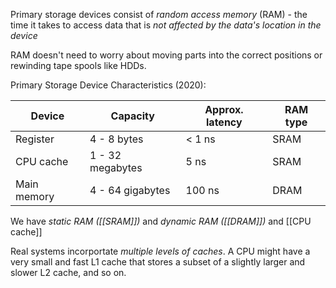 Primary storage devices consist of *random access memory* (RAM) - the time it takes to access data that is *not affected by the data's location in the device*

 RAM doesn't need to worry about moving parts into the correct positions or rewinding tape spools like HDDs.

Primary Storage Device Characteristics (2020):

| Device      | Capacity         | Approx. latency | RAM type |
| ----------- | ---------------- | --------------- | -------- |
| Register    | 4 - 8 bytes      | < 1 ns          | SRAM     |
| CPU cache   | 1 - 32 megabytes | 5 ns            | SRAM     |
| Main memory | 4 - 64 gigabytes | 100 ns          | DRAM     |

We have *static RAM ([[SRAM]])* and *dynamic RAM ([[DRAM]])* and [[CPU cache]]

Real systems incorportate *multiple levels of caches*. A CPU might have a very small and fast L1 cache that stores a subset of a slightly larger and slower L2 cache, and so on.